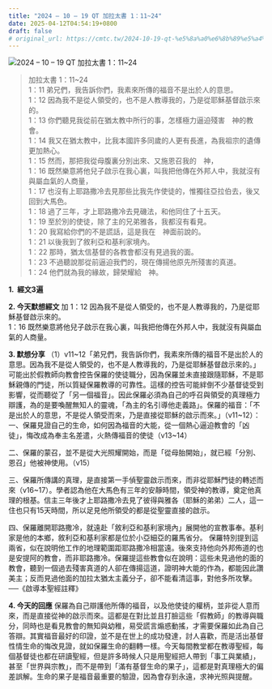 ```yaml
---
title: "2024 – 10 – 19 QT 加拉太書 1：11~24"
date: 2025-04-12T04:54:19+0800
draft: false
# original_url: https://cmtc.tw/2024-10-19-qt-%e5%8a%a0%e6%8b%89%e5%a4%aa%e6%9b%b8-1%ef%bc%9a1124
---
```


![2024 – 10 – 19 QT 加拉太書 1：11\~24](/images/qt.jpg  "2024 – 10 – 19 QT 加拉太書 1：11\~24")

> 加拉太書 1：11\~24  
> 1：11 弟兄們，我告訴你們，我素來所傳的福音不是出於人的意思。  
> 1：12 因為我不是從人領受的，也不是人教導我的，乃是從耶穌基督啟示來的。  
> 1：13 你們聽見我從前在猶太教中所行的事，怎樣極力逼迫殘害　神的教會。  
> 1：14 我又在猶太教中，比我本國許多同歲的人更有長進，為我祖宗的遺傳更加熱心。  
> 1：15 然而，那把我從母腹裏分別出來、又施恩召我的　神，  
> 1：16 既然樂意將他兒子啟示在我心裏，叫我把他傳在外邦人中，我就沒有與屬血氣的人商量，  
> 1：17 也沒有上耶路撒冷去見那些比我先作使徒的，惟獨往亞拉伯去，後又回到大馬色。  
> 1：18 過了三年，才上耶路撒冷去見磯法，和他同住了十五天。  
> 1：19 至於別的使徒，除了主的兄弟雅各，我都沒有看見。  
> 1：20 我寫給你們的不是謊話，這是我在　神面前說的。  
> 1：21 以後我到了敘利亞和基利家境內。  
> 1：22 那時，猶太信基督的各教會都沒有見過我的面。  
> 1：23 不過聽說那從前逼迫我們的，現在傳揚他原先所殘害的真道。  
> 1：24 他們就為我的緣故，歸榮耀給　神。

**1.  經文3遍**

**2. 今天默想經文**
加 1：12 因為我不是從人領受的，也不是人教導我的，乃是從耶穌基督啟示來的。  
1：16 既然樂意將他兒子啟示在我心裏，叫我把他傳在外邦人中，我就沒有與屬血氣的人商量。

**3. 默想分享**
（1）v11\~12「弟兄們，我告訴你們，我素來所傳的福音不是出於人的意思。因為我不是從人領受的，也不是人教導我的，乃是從耶穌基督啟示來的。」可能出於假教師向教會控告保羅的使徒職分，因為保羅並未直接跟隨耶穌，不是耶穌親傳的門徒，所以質疑保羅教導的可靠性。這樣的控告可能絆倒不少基督徒受到影響，從而聽從了「另一個福音」。因此保羅必須為自己的呼召與領受的真理極力辯護，為的是要喚醒無知人的靈魂，「為主的名引導他走義路」。保羅的福音：「不是出於人的意思，不是從人領受而來，乃是直接從耶穌的啟示而來。」（v11\~12）：  
一、保羅見證自己的生命，如何因為福音的大能，從一個熱心逼迫教會的「凶徒」，悔改成為奉主名差遣，火熱傳福音的使徒（v13\~14）

二、保羅的蒙召，並不是從大光照耀開始，而是「從母胎開始」，就已經「分別、恩召」他被神使用。（v15）

三、保羅所傳講的真理，是直接第一手偵聖靈啟示而來，而非從耶穌門徒的轉述而來（v16\~17）。學者認為他在大馬色有三年的安靜時間，領受神的教導，奠定他真理的根基。信主三年後才上耶路撒冷去見了彼得與雅各（耶穌的弟弟）二人，這一住也只有15天時間，所以足見他所領受的都是從聖靈直接的啟示。

四、保羅離開耶路撒冷，就遠赴「敘利亞和基利家境內」展開他的宣教事奉。基利家是他的本鄉，敘利亞和基利家都是位於小亞細亞的羅馬省分。 保羅特別提到這兩省，似在說明他工作的地理範圍距耶路撒冷相當遠。後來支持他向外邦佈道的也是安提阿的教會，而非耶路撒冷。保羅提這些教會似在說明：這些未見過他的面的教會，聽到一個過去殘害真道的人卻在傳揚這道，證明神大能的作為，都能因此讚美主；反而見過他面的加拉太猶太主義分子，卻不能看清這事，對他多所攻擊。──《啟導本聖經註釋》

**4. 今天的回應**
保羅為自己辯護他所傳的福音，以及他使徒的權柄，並非從人意而來，而是直接從神的啟示而來。這都是在對比並且打臉這些「假教師」的教導與職分，同時也是看見教會的無知與幼稚，易受謊言煽惑動搖，才需要保羅如此為自己答辯。其實福音最好的印證，並不是在世上的成功發達，討人喜歡，而是活出基督性情生命的悔改見證，就如保羅生命的翻轉一樣。今天每間教堂都在教導聖經，每個基督徒也都在研讀聖經，但是許多時候人只是用聖經把人帶到「事工與業績」，甚至「世界與宗教」，而不是帶到「滿有基督生命的果子」，這都是對真理極大的偏差誤解。生命的果子是福音最重要的驗證，因為會存到永遠，求神光照與提醒。
